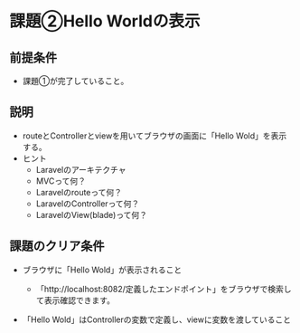 # 課題②Hello Worldの表示

## 前提条件

- 課題①が完了していること。

## 説明

- routeとControllerとviewを用いてブラウザの画面に「Hello Wold」を表示する。
- ヒント
  - Laravelのアーキテクチャ
  - MVCって何？
  - Laravelのrouteって何？
  - LaravelのControllerって何？
  - LaravelのView(blade)って何？

## 課題のクリア条件

- ブラウザに「Hello Wold」が表示されること
  - 「http://localhost:8082/定義したエンドポイント」をブラウザで検索して表示確認できます。
  
- 「Hello Wold」はControllerの変数で定義し、viewに変数を渡していること